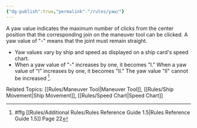 ```yaml
---
{"dg-publish":true,"permalink":"/rules/yaw/"}
---
```


A yaw value indicates the maximum number of clicks from the center position that the corresponding join on the maneuver tool can be clicked. A yaw value of "-" means that the joint must remain straight.

- Yaw values vary by ship and speed as displayed on a ship card's speed chart.
- When a yaw value of "-" increases by one, it becomes "I." When a yaw value of "I" increases by one, it becomes "II." The yaw value "II" cannot be increased [^1].

Related Topics: [[Rules/Maneuver Tool\|Maneuver Tool]], [[Rules/Ship Movement\|Ship Movement]], [[Rules/Speed Chart\|Speed Chart]]

[^1]: #ffg [[Rules/Additional Rules/Rules Reference Guide 1.5\|Rules Reference Guide 1.5]] Page 22